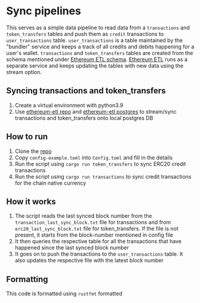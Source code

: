 # Sync pipelines
This serves as a simple data pipeline to read data from a `transactions` and `token_transfers` tables and push them as `credit` transactions to `user_transactions` table. `user_transactions` is a table maintained by the "bundler" service and keeps a track of all credits and debits happening for a user's wallet. `transactions` and `token_transfers` tables are created from the schema mentioned under [Ethereum ETL schema](https://github.com/blockchain-etl/ethereum-etl-postgres/tree/master/schema). [Ethereum ETL](https://github.com/blockchain-etl/ethereum-etl/) runs as a separate service and keeps updating the tables with new data using the stream option.</br>

## Syncing transactions and token_transfers
1. Create a virtual environment with python3.9
2. Use [ethereum-etl repo](https://github.com/blockchain-etl/ethereum-etl/) and [ethereum-etl postgres](https://github.com/blockchain-etl/ethereum-etl-postgres) to stream/sync transactions and token_transfers onto local postgres DB

## How to run
1. Clone the [repo](https://github.com/roverxio/toadplatform)
2. Copy `config-example.toml` into `Config.toml` and fill in the details
3. Run the script using `cargo run token_transfers` to sync ERC20 credit transactions
4. Run the script using `cargo run transactions` to sync credit transactions for the chain native currency

## How it works
1. The script reads the last synced block number from the `transaction_last_sync_block.txt` file for transactions and from `erc20_last_sync_block.txt` file for token_transfers. If the file is not present, it starts from the block-number mentioned in config file
2. It then queries the respective table for all the transactions that have happened since the last synced block number
3. It goes on to push the transactions to the `user_transactions` table. It also updates the respective file with the latest block number

## Formatting
This code is formatted using `rustfmt` formatted